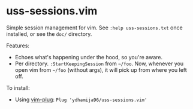 # uss-sessions.vim

Simple session management for vim. See `:help uss-sessions.txt` once installed, or see the `doc/` directory.

Features:
- Echoes what's happening under the hood, so you're aware.
- Per directory. `:StartKeepingSession` from `~/foo`. Now, whenever you open vim from `~/foo` (without args), it will pick up from where you left off.

To install: 
- Using [vim-plug](https://github.com/junegunn/vim-plug): `Plug 'ydhamija96/uss-sessions.vim'`
